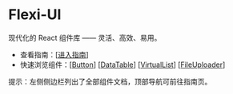 # Flexi-UI

现代化的 React 组件库 —— 灵活、高效、易用。

- 查看指南：[[进入指南](/guide/)]
- 快速浏览组件：[[Button](/Button)] [[DataTable](/DataTable)] [[VirtualList](/VirtualList)] [[FileUploader](/FileUploader)]

提示：左侧侧边栏列出了全部组件文档，顶部导航可前往指南页。